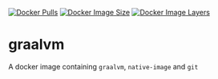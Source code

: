 [![Docker Pulls](https://img.shields.io/docker/pulls/devatherock/graalvm.svg)](https://hub.docker.com/r/devatherock/graalvm/)
[![Docker Image Size](https://img.shields.io/docker/image-size/devatherock/graalvm.svg?sort=date)](https://hub.docker.com/r/devatherock/graalvm/)
[![Docker Image Layers](https://img.shields.io/microbadger/layers/devatherock/graalvm.svg)](https://microbadger.com/images/devatherock/graalvm)
# graalvm
A docker image containing `graalvm`, `native-image` and `git`